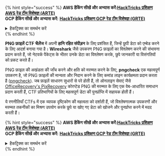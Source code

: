 {% hint style="success" %}
**AWS हैकिंग सीखें और अभ्यास करें:**<img src="/.gitbook/assets/arte.png" alt="" data-size="line">[**HackTricks प्रशिक्षण AWS रेड टीम विशेषज्ञ (ARTE)**](https://training.hacktricks.xyz/courses/arte)<img src="/.gitbook/assets/arte.png" alt="" data-size="line">\
**GCP हैकिंग सीखें और अभ्यास करें:** <img src="/.gitbook/assets/grte.png" alt="" data-size="line">[**HackTricks प्रशिक्षण GCP रेड टीम विशेषज्ञ (GRTE)**<img src="/.gitbook/assets/grte.png" alt="" data-size="line">](https://training.hacktricks.xyz/courses/grte)

<details>

<summary>हैकट्रिक्स का समर्थन करें</summary>

* [**सदस्यता योजनाएं**](https://github.com/sponsors/carlospolop) की जाँच करें!
* 💬 **डिस्कॉर्ड समूह** (https://discord.gg/hRep4RUj7f) या **टेलीग्राम समूह** (https://t.me/peass) में **शामिल हों** या हमें **ट्विटर** 🐦 पर **फॉलो** करें [**@hacktricks\_live**](https://twitter.com/hacktricks\_live)**.**
* **हैकिंग ट्रिक्स साझा करें, PRs सबमिट करके** [**HackTricks**](https://github.com/carlospolop/hacktricks) और [**HackTricks Cloud**](https://github.com/carlospolop/hacktricks-cloud) github रेपो में।

</details>
{% endhint %}

**PNG फ़ाइलें** **CTF चैलेंज** में अपनी **हानि रहित संपीड़न** के लिए प्रशंसित हैं, जिन्हें छुपी डेटा को एम्बेड करने के लिए आदर्श बनाया गया है। **Wireshark** जैसे उपकरण PNG फ़ाइलों का विश्लेषण करने की संभावना प्रदान करते हैं, जो नेटवर्क पैकेट्स के भीतर उनके डेटा का विश्लेषण करके, छुपे जानकारी या विसंगतियों को प्रकट करते हैं।

PNG फ़ाइल की अखंडता की जाँच करने और क्षति को मरम्मत करने के लिए, **pngcheck** एक महत्वपूर्ण उपकरण है, जो PNG फ़ाइलों की मान्यता और निदान करने के लिए कमांड लाइन कार्यक्षमता प्रदान करता है ([pngcheck](http://libpng.org/pub/png/apps/pngcheck.html)). जब फ़ाइलें साधारण सुधारों से परे होती हैं, तो ऑनलाइन सेवाएं जैसे [OfficeRecovery's PixRecovery](https://online.officerecovery.com/pixrecovery/) कोरप्टेड PNG की मरम्मत के लिए एक वेब-आधारित समाधान प्रदान करती हैं, CTF प्रतिभागियों के लिए महत्वपूर्ण डेटा की पुनर्प्राप्ति में सहायक होती हैं।

ये रणनीतियाँ CTFs में एक व्यापक दृष्टिकोण की महत्वता को दर्शाती हैं, जो विश्लेषणात्मक उपकरणों और मरम्मत तकनीकों का मिश्रण उपयोग करके छुपे या खोए गए डेटा को खोजने और पुनर्प्राप्त करने में मदद करती हैं।

{% hint style="success" %}
**AWS हैकिंग सीखें और अभ्यास करें:**<img src="/.gitbook/assets/arte.png" alt="" data-size="line">[**HackTricks प्रशिक्षण AWS रेड टीम विशेषज्ञ (ARTE)**](https://training.hacktricks.xyz/courses/arte)<img src="/.gitbook/assets/arte.png" alt="" data-size="line">\
**GCP हैकिंग सीखें और अभ्यास करें:** <img src="/.gitbook/assets/grte.png" alt="" data-size="line">[**HackTricks प्रशिक्षण GCP रेड टीम विशेषज्ञ (GRTE)**<img src="/.gitbook/assets/grte.png" alt="" data-size="line">](https://training.hacktricks.xyz/courses/grte)

<details>

<summary>हैकट्रिक्स का समर्थन करें</summary>

* [**सदस्यता योजनाएं**](https://github.com/sponsors/carlospolop) की जाँच करें!
* 💬 **डिस्कॉर्ड समूह** (https://discord.gg/hRep4RUj7f) या **टेलीग्राम समूह** (https://t.me/peass) में **शामिल हों** या हमें **ट्विटर** 🐦 पर **फॉलो** करें [**@hacktricks\_live**](https://twitter.com/hacktricks\_live)**.**
* **हैकिंग ट्रिक्स साझा करें, PRs सबमिट करके** [**HackTricks**](https://github.com/carlospolop/hacktricks) और [**HackTricks Cloud**](https://github.com/carlospolop/hacktricks-cloud) github रेपो में।

</details>
{% endhint %}
